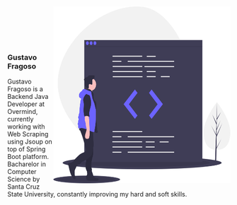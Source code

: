 <img align="right" width="400" height="400" src="/programmer.svg">

<br/><br/>
<br/><br/>
### Gustavo Fragoso

Gustavo Fragoso is a Backend Java Developer at Overmind, currently working with Web Scraping using Jsoup on top of Spring Boot platform.
Bacharelor in Computer Science by Santa Cruz State University, constantly improving my hard and soft skills.
